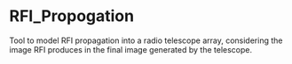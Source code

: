 # RFI_Propogation
Tool to model RFI propagation into a radio telescope array, considering the image RFI produces in the final image generated by the telescope.

